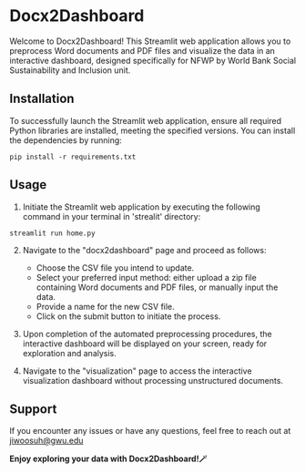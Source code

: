# Docx2Dashboard

Welcome to Docx2Dashboard! This Streamlit web application allows you to preprocess Word documents and PDF files and visualize the data in an interactive dashboard, designed specifically for NFWP by World Bank Social Sustainability and Inclusion unit. 

## Installation

To successfully launch the Streamlit web application, ensure all required Python libraries are installed, meeting the specified versions. You can install the dependencies by running:

```
pip install -r requirements.txt
```

## Usage

1. Initiate the Streamlit web application by executing the following command in your terminal in 'strealit' directory:
```
streamlit run home.py
```
2. Navigate to the "docx2dashboard" page and proceed as follows:

   - Choose the CSV file you intend to update.
   - Select your preferred input method: either upload a zip file containing Word documents and PDF files, or manually input the data.
   - Provide a name for the new CSV file.
   - Click on the submit button to initiate the process.

3. Upon completion of the automated preprocessing procedures, the interactive dashboard will be displayed on your screen, ready for exploration and analysis.

4. Navigate to the "visualization" page to access the interactive visualization dashboard without processing unstructured documents.

## Support
If you encounter any issues or have any questions, feel free to reach out at jiwoosuh@gwu.edu 

**Enjoy exploring your data with Docx2Dashboard!🪄**
